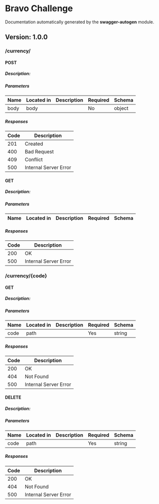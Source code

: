 # Bravo Challenge
Documentation automatically generated by the <b>swagger-autogen</b> module.

## Version: 1.0.0

### /currency/

#### POST
##### Description:



##### Parameters

| Name | Located in | Description | Required | Schema |
| ---- | ---------- | ----------- | -------- | ---- |
| body | body |  | No | object |

##### Responses

| Code | Description |
| ---- | ----------- |
| 201 | Created |
| 400 | Bad Request |
| 409 | Conflict |
| 500 | Internal Server Error |

#### GET
##### Description:



##### Parameters

| Name | Located in | Description | Required | Schema |
| ---- | ---------- | ----------- | -------- | ---- |

##### Responses

| Code | Description |
| ---- | ----------- |
| 200 | OK |
| 500 | Internal Server Error |

### /currency/{code}

#### GET
##### Description:



##### Parameters

| Name | Located in | Description | Required | Schema |
| ---- | ---------- | ----------- | -------- | ---- |
| code | path |  | Yes | string |

##### Responses

| Code | Description |
| ---- | ----------- |
| 200 | OK |
| 404 | Not Found |
| 500 | Internal Server Error |

#### DELETE
##### Description:



##### Parameters

| Name | Located in | Description | Required | Schema |
| ---- | ---------- | ----------- | -------- | ---- |
| code | path |  | Yes | string |

##### Responses

| Code | Description |
| ---- | ----------- |
| 200 | OK |
| 404 | Not Found |
| 500 | Internal Server Error |
